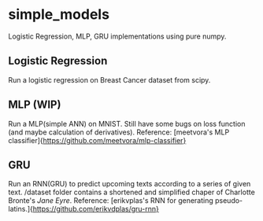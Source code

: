 # simple_models
Logistic Regression, MLP, GRU implementations using pure numpy.

## Logistic Regression
Run a logistic regression on Breast Cancer dataset from scipy.

## MLP (WIP)
Run a MLP(simple ANN) on MNIST. Still have some bugs on loss function (and maybe calculation of derivatives). Reference: [meetvora's MLP classifier]{https://github.com/meetvora/mlp-classifier}

## GRU
Run an RNN(GRU) to predict upcoming texts according to a series of given text. /dataset folder contains a shortened and simplified chaper of Charlotte Bronte's *Jane Eyre*. Reference: [erikvplas's RNN for generating pseudo-latins.]{https://github.com/erikvdplas/gru-rnn}
